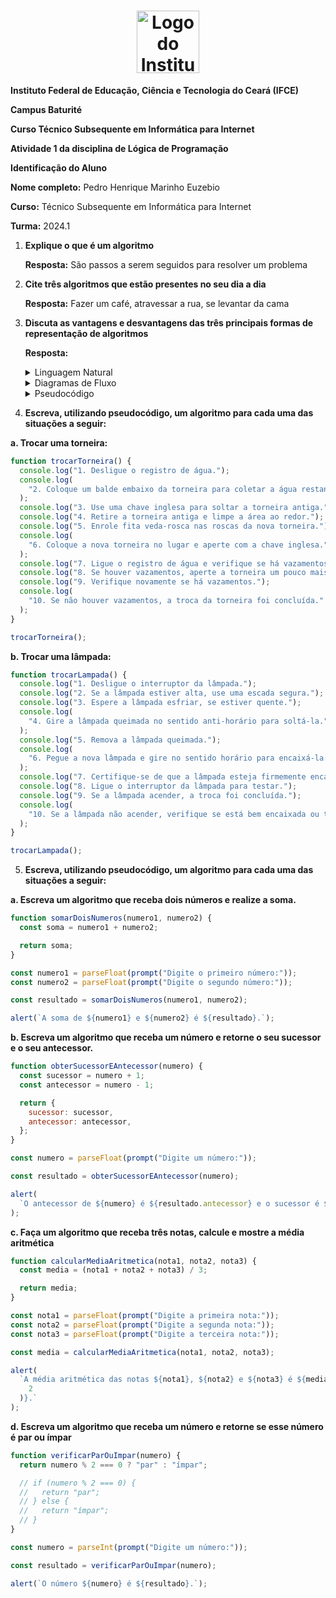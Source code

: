 <h1 align="center">
  <a href="https://ifce.edu.br" target="_blanck">
    <img src="https://i.imgur.com/PwRgxqO.jpg" alt="Logo do Instituto Federal de Educação, Ciência e Tecnologia do Ceará (IFCE)" width="100">
  </a>
</h1>

**Instituto Federal de Educação, Ciência e Tecnologia do Ceará (IFCE)**

**Campus Baturité**

**Curso Técnico Subsequente em Informática para Internet**

**Atividade 1 da disciplina de Lógica de Programação**

**Identificação do Aluno**

**Nome completo:** Pedro Henrique Marinho Euzebio

**Curso:** Técnico Subsequente em Informática para Internet

**Turma:** 2024.1

1. **Explique o que é um algoritmo**

   **Resposta:** São passos a serem seguidos para resolver um problema

2. **Cite três algoritmos que estão presentes no seu dia a dia**

   **Resposta:** Fazer um café, atravessar a rua, se levantar da cama

3. **Discuta as vantagens e desvantagens das três principais formas de representação de algoritmos**

   **Resposta:**

    <details>
      <summary>Linguagem Natural</summary>
      <ul>
        <li>
          Vantagens: Fácil de entender, flexível
        </li>
        <li>
          Desvantagens: Pode ser ambígua e imprecisa, difícil de traduzir para código real
        </li>
      </ul>
    </details>

    <details>
      <summary>Diagramas de Fluxo</summary>
      <ul>
        <li>
          Vantagens: Visualização clara, fácil identificação de estruturas lógicas
        </li>
        <li>
          Desvantagens: Difícil para algoritmos complexos, difícil de modificar, complicado para representar detalhes
        </li>
      </ul>
    </details>

    <details>
      <summary>Pseudocódigo</summary>
      <ul>
        <li>
          Vantagens: Flexibilidade e precisão, fácil de traduzir para código real, abstrai detalhes de implementação
        </li>
        <li>
          Desvantagens: Exige algum conhecimento técnico, interpretação variável, potencial para ambiguidade
        </li>
      </ul>
    </details>

4. **Escreva, utilizando pseudocódigo, um algoritmo para cada uma das situações a seguir:**

**a. Trocar uma torneira:**

```js
function trocarTorneira() {
  console.log("1. Desligue o registro de água.");
  console.log(
    "2. Coloque um balde embaixo da torneira para coletar a água restante."
  );
  console.log("3. Use uma chave inglesa para soltar a torneira antiga.");
  console.log("4. Retire a torneira antiga e limpe a área ao redor.");
  console.log("5. Enrole fita veda-rosca nas roscas da nova torneira.");
  console.log(
    "6. Coloque a nova torneira no lugar e aperte com a chave inglesa."
  );
  console.log("7. Ligue o registro de água e verifique se há vazamentos.");
  console.log("8. Se houver vazamentos, aperte a torneira um pouco mais.");
  console.log("9. Verifique novamente se há vazamentos.");
  console.log(
    "10. Se não houver vazamentos, a troca da torneira foi concluída."
  );
}

trocarTorneira();
```

**b. Trocar uma lâmpada:**

```js
function trocarLampada() {
  console.log("1. Desligue o interruptor da lâmpada.");
  console.log("2. Se a lâmpada estiver alta, use uma escada segura.");
  console.log("3. Espere a lâmpada esfriar, se estiver quente.");
  console.log(
    "4. Gire a lâmpada queimada no sentido anti-horário para soltá-la."
  );
  console.log("5. Remova a lâmpada queimada.");
  console.log(
    "6. Pegue a nova lâmpada e gire no sentido horário para encaixá-la."
  );
  console.log("7. Certifique-se de que a lâmpada esteja firmemente encaixada.");
  console.log("8. Ligue o interruptor da lâmpada para testar.");
  console.log("9. Se a lâmpada acender, a troca foi concluída.");
  console.log(
    "10. Se a lâmpada não acender, verifique se está bem encaixada ou teste com outra lâmpada."
  );
}

trocarLampada();
```

5. **Escreva, utilizando pseudocódigo, um algoritmo para cada uma das situações a seguir:**

**a. Escreva um algoritmo que receba dois números e realize a soma.**

```js
function somarDoisNumeros(numero1, numero2) {
  const soma = numero1 + numero2;

  return soma;
}

const numero1 = parseFloat(prompt("Digite o primeiro número:"));
const numero2 = parseFloat(prompt("Digite o segundo número:"));

const resultado = somarDoisNumeros(numero1, numero2);

alert(`A soma de ${numero1} e ${numero2} é ${resultado}.`);
```

**b. Escreva um algoritmo que receba um número e retorne o seu sucessor e o seu antecessor.**

```js
function obterSucessorEAntecessor(numero) {
  const sucessor = numero + 1;
  const antecessor = numero - 1;

  return {
    sucessor: sucessor,
    antecessor: antecessor,
  };
}

const numero = parseFloat(prompt("Digite um número:"));

const resultado = obterSucessorEAntecessor(numero);

alert(
  `O antecessor de ${numero} é ${resultado.antecessor} e o sucessor é ${resultado.sucessor}.`
);
```

**c. Faça um algoritmo que receba três notas, calcule e mostre a média aritmética**

```js
function calcularMediaAritmetica(nota1, nota2, nota3) {
  const media = (nota1 + nota2 + nota3) / 3;

  return media;
}

const nota1 = parseFloat(prompt("Digite a primeira nota:"));
const nota2 = parseFloat(prompt("Digite a segunda nota:"));
const nota3 = parseFloat(prompt("Digite a terceira nota:"));

const media = calcularMediaAritmetica(nota1, nota2, nota3);

alert(
  `A média aritmética das notas ${nota1}, ${nota2} e ${nota3} é ${media.toFixed(
    2
  )}.`
);
```

**d. Escreva um algoritmo que receba um número e retorne se esse número é par ou ímpar**

```js
function verificarParOuImpar(numero) {
  return numero % 2 === 0 ? "par" : "ímpar";

  // if (numero % 2 === 0) {
  //   return "par";
  // } else {
  //   return "ímpar";
  // }
}

const numero = parseInt(prompt("Digite um número:"));

const resultado = verificarParOuImpar(numero);

alert(`O número ${numero} é ${resultado}.`);
```
